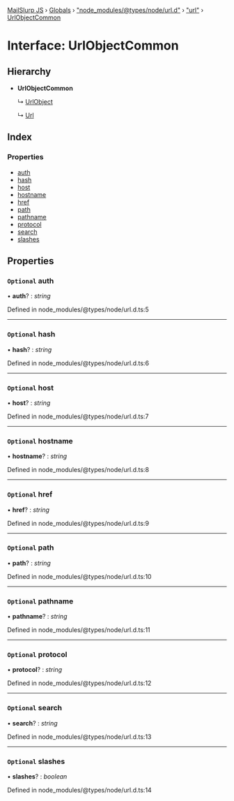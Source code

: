 [MailSlurp JS](../README.md) › [Globals](../globals.md) › ["node_modules/@types/node/url.d"](../modules/_node_modules__types_node_url_d_.md) › ["url"](../modules/_node_modules__types_node_url_d_._url_.md) › [UrlObjectCommon](_node_modules__types_node_url_d_._url_.urlobjectcommon.md)

# Interface: UrlObjectCommon

## Hierarchy

* **UrlObjectCommon**

  ↳ [UrlObject](_node_modules__types_node_url_d_._url_.urlobject.md)

  ↳ [Url](_node_modules__types_node_url_d_._url_.url-1.md)

## Index

### Properties

* [auth](_node_modules__types_node_url_d_._url_.urlobjectcommon.md#optional-auth)
* [hash](_node_modules__types_node_url_d_._url_.urlobjectcommon.md#optional-hash)
* [host](_node_modules__types_node_url_d_._url_.urlobjectcommon.md#optional-host)
* [hostname](_node_modules__types_node_url_d_._url_.urlobjectcommon.md#optional-hostname)
* [href](_node_modules__types_node_url_d_._url_.urlobjectcommon.md#optional-href)
* [path](_node_modules__types_node_url_d_._url_.urlobjectcommon.md#optional-path)
* [pathname](_node_modules__types_node_url_d_._url_.urlobjectcommon.md#optional-pathname)
* [protocol](_node_modules__types_node_url_d_._url_.urlobjectcommon.md#optional-protocol)
* [search](_node_modules__types_node_url_d_._url_.urlobjectcommon.md#optional-search)
* [slashes](_node_modules__types_node_url_d_._url_.urlobjectcommon.md#optional-slashes)

## Properties

### `Optional` auth

• **auth**? : *string*

Defined in node_modules/@types/node/url.d.ts:5

___

### `Optional` hash

• **hash**? : *string*

Defined in node_modules/@types/node/url.d.ts:6

___

### `Optional` host

• **host**? : *string*

Defined in node_modules/@types/node/url.d.ts:7

___

### `Optional` hostname

• **hostname**? : *string*

Defined in node_modules/@types/node/url.d.ts:8

___

### `Optional` href

• **href**? : *string*

Defined in node_modules/@types/node/url.d.ts:9

___

### `Optional` path

• **path**? : *string*

Defined in node_modules/@types/node/url.d.ts:10

___

### `Optional` pathname

• **pathname**? : *string*

Defined in node_modules/@types/node/url.d.ts:11

___

### `Optional` protocol

• **protocol**? : *string*

Defined in node_modules/@types/node/url.d.ts:12

___

### `Optional` search

• **search**? : *string*

Defined in node_modules/@types/node/url.d.ts:13

___

### `Optional` slashes

• **slashes**? : *boolean*

Defined in node_modules/@types/node/url.d.ts:14
